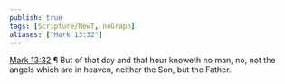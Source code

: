 ```yaml
---
publish: true
tags: [Scripture/NewT, noGraph]
aliases: ["Mark 13:32"]
---
```

[Mark 13:32](https://churchofjesuschrist.org/study/scriptures/nt/mark/13?lang=eng&id=p32#p32) ¶ But of that day and that hour knoweth no man, no, not the angels which are in heaven, neither the Son, but the Father.
